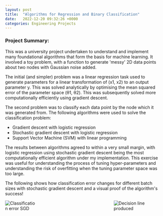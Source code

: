 ```yaml
---
layout: post
title:  "Algorithms for Regression and Binary Classification"
date:   2022-12-20 09:32:26 +0000
categories: Engineering Projects
---
```

<!-- # RoboChess Project -->

### Project Summary:
This was a university project undertaken to understand and implement many foundational algorithms that form the basis for machine learning. It involved a toy problem, with a function to generate 'messy' 2D data points about two nodes with Gaussian noise added. 

The initial (and simpler) problem was a linear regression task used to generate parameters for a linear transformation of (x1, x2) to an output parameter y. This was solved analytically by optimising the mean squared error of the parameter space (θ1, θ2). This was subsequently solved more computationally efficiently using gradient descent.

The second problem was to classify each data point by the node which it was generated from. The following algorithms were used to solve the classification problem:
- Gradient descent with logistic regression
- Stochastic gradient descent with logistic regression
- Support Vector Machine (SVM) with linear programming

The results between algorithms agreed to within a very small margin, with logistic regression using stochastic gradient descent being the most computationally efficient algorithm under my implementation. This exercise was useful for understanding the process of tuning hyper-parameters and understanding the risk of overfitting when the tuning parameter space was too large.

The following shows how classification error changes for different batch sizes with stochastic gradient descent and a visual proof of the algorithm's success!

<div style="display: grid; grid-template-columns: 0.7fr 0.3fr;">
  <img src="/assets/B1/ClassifErrorAll.jpg" alt="Classification error SGD" style="max-width: 100;">
  <img src="/assets/B1/DecisionLine.jpg" alt="Decision line produced" style="max-width: 100%;">
</div>